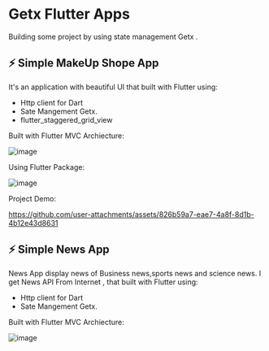 # Getx Flutter Apps

Building some project by using state management Getx .

## ⚡ Simple MakeUp Shope App

It's an application with beautiful UI that built with Flutter using:
- Http client for Dart
- Sate Mangement Getx.
- flutter_staggered_grid_view

Built with Flutter MVC Archiecture:


![image](https://github.com/user-attachments/assets/b64ba2a2-599d-4ed1-8ad8-45dbeac1624d)



Using Flutter Package:


![image](https://github.com/user-attachments/assets/9e4314fe-d1cc-421b-b271-396126e8ea98)

Project Demo:


https://github.com/user-attachments/assets/826b59a7-eae7-4a8f-8d1b-4b12e43d8631


## ⚡ Simple News App

News App display news of Business news,sports news and science news. I get News API From Internet , that built with Flutter using:
- Http client for Dart
- Sate Mangement Getx.


Built with Flutter MVC Archiecture:

![image](https://github.com/user-attachments/assets/13483f2d-c70f-4a10-98b9-7b5b4f71e98b)

